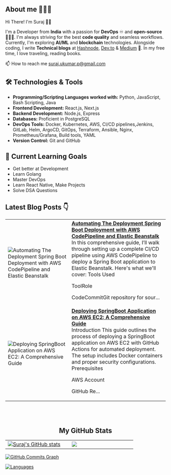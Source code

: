 <!-- Visitors counter 

<p align="left" > <img src="https://komarev.com/ghpvc/?username=Suraj-kumar00&label=Profile%20views&color=0e75b6&style=flat" alt="Suraj-kumar00" /> </p>
-->

## About me 🧑🏻‍💻

Hi There! I'm Suraj 👋🏻

I'm a Developer from **India** with a passion for **DevOps** ♾️ and **open-source** 🧑🏻‍💻. I'm always striving for the best **code quality** and seamless workflows. Currently, I'm exploring **AI/ML** and **blockchain** technologies. Alongside coding, I write **Technical blogs** at [Hashnode](https://surajk00.hashnode.dev/), [Dev.to](https://dev.to/surajkumar00) & [Medium](https://medium.com/@Suraj-kumar00) 📝. In my free time, I love traveling, reading books.

📫 How to reach me [suraj.ukumar.p@gmail.com](mailto:suraj.ukumar.p@gmail.com)

## 🛠️ Technologies & Tools

- **Programming/Scripting Languages worked with:** Python, JavaScript, Bash Scripting, Java
- **Frontend Development:** React.js, Next.js
- **Backend Development:** Node.js, Express 
- **Databases:** Proficient in PostgreSQL
- **DevOps Tools:** Docker, Kubernetes, AWS, CI/CD pipelines,Jenkins, GitLab, Helm, ArgoCD, GitOps, Terraform, Ansible, Nginx, Prometheus/Grafana, Build tools, YAML
- **Version Control:** Git and GitHub
  
## 🌱 Current Learning Goals

- Get better at Development
- Learn Golang
- Master DevOps
- Learn React Native, Make Projects
- Solve DSA Questions


<!-- Read the blogs here on my hashnode profile -->

## Latest Blog Posts 👇

<!-- HASHNODE_BLOG:START -->
<table><tr><td><img src="https://cdn.hashnode.com/res/hashnode/image/upload/v1746213061803/aff531d7-34f9-4775-b805-8ccd2337e5d8.png" alt="Automating The Deployment Spring Boot Deployment with AWS CodePipeline and Elastic Beanstalk"></td><td><a href="https://blog.devsuraj.me/automating-the-deployment-spring-boot-deployment-with-aws-codepipeline-and-elastic-beanstalk"><strong>Automating The Deployment Spring Boot Deployment with AWS CodePipeline and Elastic Beanstalk</strong></a><br>In this comprehensive guide, I’ll walk through setting up a complete CI/CD pipeline using AWS CodePipeline to deploy a Spring Boot application to Elastic Beanstalk. Here's what we'll cover:
Tools Used




ToolRole



CodeCommitGit repository for sour...</td></tr><tr><td><img src="https://cdn.hashnode.com/res/hashnode/image/upload/v1746208572384/6a1eab76-7781-4a3b-9dfa-d2df2e69085f.jpeg" alt="Deploying SpringBoot Application on AWS EC2: A Comprehensive Guide"></td><td><a href="https://blog.devsuraj.me/deploying-springboot-application-on-aws-ec2-a-comprehensive-guide"><strong>Deploying SpringBoot Application on AWS EC2: A Comprehensive Guide</strong></a><br>Introduction
This guide outlines the process of deploying a SpringBoot application on AWS EC2 with GitHub Actions for automated deployment. The setup includes Docker containers and proper security configurations.
Prerequisites

AWS Account

GitHub Re...</td></tr></table>
<!-- HASHNODE_BLOG:END -->

<br>

<br>

<h2 align="center">My GitHub Stats</h2>
  </div>
  <div align="center">
    <table>
      <tr>
        <td width="45%">
          <a href="http://www.github.com/Suraj-kumar00"><img src="https://github-readme-stats.vercel.app/api?username=Suraj-kumar00&theme=tokyonight&show_icons=true&hide_border=true&count_private=false" alt="Suraj's GitHub stats" /></a> 
        </td>
        <td width="45%">
          <a href="http://www.github.com/Suraj-kumar00"><img src="https://github-readme-streak-stats.herokuapp.com/?user=Suraj-kumar00&theme=tokyonight&hide_border=true" /></a>
    </table>
      </div>
      <a href="http://www.github.com/Suraj-kumar00"><img src="https://github-readme-activity-graph.vercel.app/graph?username=Suraj-kumar00&theme=merko&bg_color=1c1917&color=ffffff&line=0891b2&point=ffffff&area_color=1c1917&area=true&hide_border=true&custom_title=GitHub%20Commits%20Graph" alt="GitHub Commits Graph" /></a>
    </td>
  </tr>

</table>

</div>
      
<a href="http://www.github.com/Suraj-kumar00"><img src="https://github-readme-stats.vercel.app/api/top-langs/?username=Suraj-kumar00&theme=tokyonight&show_icons=true&hide_border=true&layout=compact" alt="Languages" /></a>
</td>
  
 
